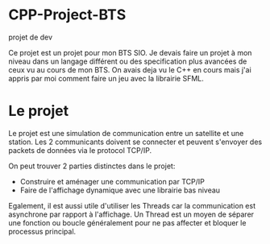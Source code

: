 # CPP-Project-BTS
projet de dev

Ce projet est un projet pour mon BTS SIO.
Je devais faire un projet à mon niveau dans un langage différent ou des specification plus avancées de ceux vu au cours de mon BTS.
On avais deja vu le C++ en cours mais j'ai appris par moi comment faire un jeu avec la librairie SFML.

# Le projet
Le projet est une simulation de communication entre un satellite et une station. Les 2 communicants doivent se connecter et peuvent s'envoyer des packets de données via le protocol TCP/IP.

On peut trouver 2 parties distinctes dans le projet:
- Construire et aménager une communication par TCP/IP
- Faire de l'affichage dynamique avec une librairie bas niveau

Egalement, il est aussi utile d'utiliser les Threads car la communication est asynchrone par rapport à l'affichage.
Un Thread est un moyen de séparer une fonction ou boucle généralement pour ne pas affecter et bloquer le processus principal.
